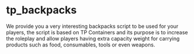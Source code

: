 # tp_backpacks
We provide you a very interesting backpacks script to be used for your players, the script is based on TP Containers and its purpose is to increase the roleplay and allow players having extra capacity weight for carrying products such as food, consumables, tools or even weapons. 
